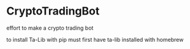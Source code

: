 # CryptoTradingBot
effort to make a crypto trading bot 


to install Ta-Lib with pip must first have ta-lib installed with homebrew 

